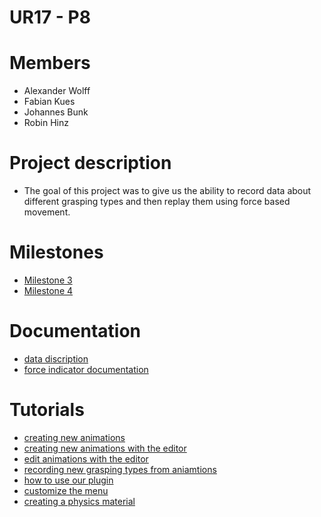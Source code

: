 # UR17 - P8

# Members
* Alexander Wolff
* Fabian Kues
* Johannes Bunk
* Robin Hinz

# Project description
* The goal of this project was to give us the ability to record data about different grasping types and then replay them using force based movement. 

# Milestones
* [Milestone 3](./Documentation/Milestone3.md)
* [Milestone 4](./Documentation/Milestone4.md)

# Documentation
* [data discription](./Documentation/dataDiscription.md)
* [force indicator documentation](./Documentation/DokuForceIndicator.md)

# Tutorials

* [creating new animations](./Documentation/CreateNewAnimations.md)
* [creating new animations with the editor](./Documentation/CreateNewAnimationsWithEditor.md)
* [edit animations with the editor](./Documentation/EditAnimation.md)
* [recording new grasping types from aniamtions](./Documentation/ReadingHandleTypes.md)
* [how to use our plugin](./Documentation/tutorialChar_Bind.md)
* [customize the menu](./Documentation/RealisticGraspingUserInterface.md)
* [creating a physics material](./Documentation/Create_physics_material.md)

